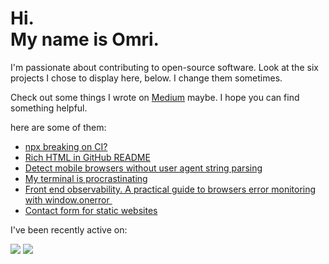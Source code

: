 # Hi.<br>My name is Omri.

I'm passionate about contributing to open-source software. Look at the six projects I chose to display here, below. I change them sometimes.

Check out some things I wrote on [Medium](https://medium.com/@omrilotan) maybe. I hope you can find something helpful.


here are some of them:

- [npx breaking on CI?](https://medium.com/@omrilotan/npx-breaking-on-ci-b9f3f61d4676)
- [Rich HTML in GitHub README](https://medium.com/@omrilotan/rich-html-in-github-readme-bfb3de791441)
- [Detect mobile browsers without user agent string parsing](https://medium.com/fiverr-engineering/detect-mobile-browsers-without-user-agent-string-parsing-66e3694ce8cd)
- [My terminal is procrastinating ](https://medium.com/@omrilotan/my-terminal-is-procrastinating-c4cd520c373c)
- [Front end observability. A practical guide to browsers error monitoring with window.onerror ‍](https://medium.com/fiverr-engineering/front-end-observability-a-practical-guide-to-browsers-error-monitoring-with-window-onerror-307f7a93deef)
- [Contact form for static websites](https://medium.com/@omrilotan/contact-form-for-static-websites-56650393f78c)

I've been recently active on:

[![](https://github-readme-stats.vercel.app/api/pin/?username=yosuke-furukawa&repo=server-timing&show_owner=true)](https://github.com/yosuke-furukawa/server-timing)
[![](https://github-readme-stats.vercel.app/api/pin/?username=fiverr&repo=node-statsd-client&show_owner=true)](https://github.com/fiverr/node-statsd-client)
